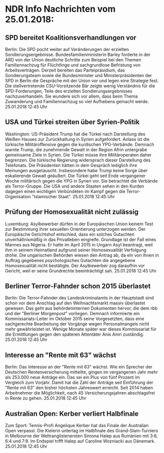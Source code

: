 # NDR Info Nachrichten vom 25.01.2018:


## SPD bereitet Koalitionsverhandlungen vor
Berlin: Die SPD pocht weiter auf Veränderungen der erzielten Sondierungsergebnisse. Bundesfamilienministerin Barley forderte in der ARD von der Union deutliche Schritte zum Beispiel bei den Themen Familiennachzug für Flüchtlinge und sachgrundlose Befristung von Arbeitsverträgen. Derzeit bereiten das Parteipräsidium, das Sondierungsteam sowie die Bundesminister und Ministerpräsidenten der SPD in Berlin die Gespräche mit der Union vor und legen eine Strategie fest. Die stellvertretende CSU-Vorsitzende Bär zeigte wenig Verständnis für die SPD-Forderungen, Teile des erzielten Sondierungsergebnisses nachzuverhandeln. Sie wundere sich vor allem, dass beim Thema Zuwanderung und Familiennachzug so viel Aufhebens gemacht werde. 25.01.2018 12:45 Uhr 

## USA und Türkei streiten über Syrien-Politik
Washington:	US-Präsident Trump hat die Türkei nach Darstellung des Weißen Hauses zur Zurückhaltung in Syrien aufgefordert. Anlass ist die türkische Militäroffensive gegen die kurdischen YPG-Verbände. Demnach warnte Trump, die zunehmende Gewalt in der Region Afrin untergrabe gemeinsame Ziele in Syrien. Die Türkei müsse ihre Militäroperaten daher begrenzen. Die türkische Regierung widersprach dieser Darstellung des Telefonats. Die Präsidenten hätten in dem Gespräch lediglich ihre Meinungen ausgetauscht. Insbesondere habe Trump keine Sorge über eskalierende Gewalt geäußert. Die Türkei geht seit Ende vergangener Woche militärisch gegen die YPG in Syrien vor. Sie betrachtet die Verbände als Terror-Gruppe. Die USA und andere Staaten sehen in den Kurden dagegen einen wichtigen Verbündeten im Kampf gegen die Terror-Organisation "Islamischer Staat". 25.01.2018 12:45 Uhr 

## Prüfung der Homosexualität nicht zulässig
Luxemburg:	Asylbewerber dürfen in der Europäischen Union keinem Test zur Bestimmung ihrer sexuellen Orientierung unterzogen werden. Der Europäische Gerichtshof entschied, dass ein solches Gutachten unverhältnismäßig in das Privatleben eingreife. Grundlage ist der Fall eines Mannes aus Nigeria. Er hatte im April 2015 in Ungarn Asyl beantragt, weil ihm in seinem Heimatland aufgrund seiner Homosexualität Verfolgung drohe. Die ungarischen Behörden wiesen den Antrag ab, da ein von ihnen in Auftrag gegebenes psychologisches Gutachten die angegebene Homosexualität nicht bestätigte. Der Asylbewerber zog daraufhin vor Gericht, weil er seine Grundrechte beeinträchtigt sah. 25.01.2018 12:45 Uhr 

## Berliner Terror-Fahnder schon 2015 überlastet
Berlin: Die Terror-Fahnder des Landeskriminalamts in der Hauptstadt sind schon vor dem Anschlag auf den Weihnachtsmarkt massiv überlastet gewesen. Das geht aus behördeninternen Dokumenten hervor, die dem rbb und der "Berliner Morgenpost" vorliegen. Demnach informierte ein Kommissariats-Leiter im Oktober 2015 seine Vorgesetzten, dass eine sachgerechte Bearbeitung der Vorgänge wegen Personalmangels nicht mehr gewährleistet ist. Wenige Monate später war dieses Kommissariat für die Ermittlungen gegen den späteren Attentäter Anis Amri zuständig. 25.01.2018 12:45 Uhr 

## Interesse an "Rente mit 63" wächst
Berlin: Das Interesse an der "Rente mit 63" wächst. Wie ein Sprecher der Deutschen Rentenversicherung mitteilte, gingen im vergangenen Jahr mehr als 253.000 neue Anträge ein. Das sei ein Plus von fünf Prozent im Vergleich zum Vorjahr. Damit hat die Zahl der Anträge seit Einführung der "Rente mit 63" den bisher höchsten Jahreswert erreicht. Seit 2014 haben Arbeitnehmer die Möglichkeit, nach 45 Versicherungsjahren abschlagsfrei in Rente zu gehen. 25.01.2018 12:45 Uhr 

## Australian Open: Kerber verliert Halbfinale
Zum Sport: Tennis-Profi Angelique Kerber hat das Finale der Australian Open verpasst. Die Kielerin unterlag im Halbfinale des Grand-Slam-Turniers in Melbourne der Weltranglistenersten Simona Halep aus Rumänien mit 3:6, 6:4 und 7:9. Im Endspiel trifft Halep auf Caroline Wozniacki aus Dänemark. 25.01.2018 12:45 Uhr 
